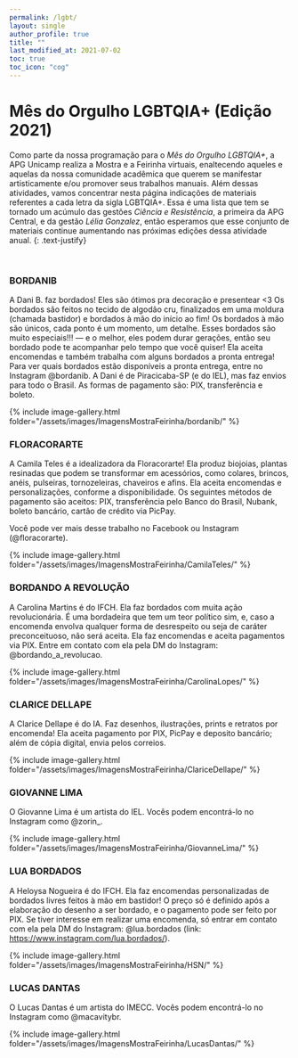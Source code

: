 ```yaml
---
permalink: /lgbt/
layout: single
author_profile: true
title: ""
last_modified_at: 2021-07-02
toc: true
toc_icon: "cog"
---
```


<style>
.text-justify {
  text-align: justify;
}
</style>

<style>
body {
  background-image: url('{{ site.baseurl }}/assets/images/bandeiraLGBT.png');
  background-repeat: no-repeat;
  background-attachment: fixed;  
  background-size: cover; }
</style>

# Mês do Orgulho LGBTQIA+ (Edição 2021)

Como parte da nossa programação para o *Mês do Orgulho LGBTQIA+*, a APG Unicamp realiza a Mostra e a Feirinha virtuais, 
enaltecendo aqueles e aquelas da nossa comunidade acadêmica que querem se manifestar artisticamente e/ou promover seus trabalhos manuais. 
Além dessas atividades, vamos concentrar nesta página indicações de materiais referentes a cada letra da sigla LGBTQIA+. 
Essa é uma lista que tem se tornado um acúmulo das gestões _Ciência e Resistência_, a primeira da APG Central, e da gestão _Lélia Gonzalez_,
então esperamos que esse conjunto de materiais continue aumentando nas próximas edições dessa atividade anual.
{: .text-justify}

<br/>

### BORDANIB

<style>
.text-justify {
  text-align: justify;
}
</style>

A Dani B. faz bordados! Eles são ótimos pra decoração e presentear <3
Os bordados são feitos no tecido de algodão cru, finalizados em uma moldura (chamada bastidor) e bordados à mão do início ao fim! Os bordados à mão são únicos, cada ponto é um momento, um detalhe. Esses bordados são muito especiais!!! — e o melhor, eles podem durar gerações, então seu bordado pode te acompanhar pelo tempo que você quiser! 
Ela aceita encomendas e também trabalha com alguns bordados a pronta entrega! Para ver quais bordados estão disponíveis a pronta entrega, entre no Instagram @bordanib.
A Dani é de Piracicaba-SP (e do IEL), mas faz envios para todo o Brasil. As formas de pagamento são: PIX, transferência e boleto.

{% include image-gallery.html folder="/assets/images/ImagensMostraFeirinha/bordanib/" %}

### FLORACORARTE

<style>
.text-justify {
  text-align: justify;
}
</style>

A Camila Teles é a idealizadora da Floracorarte! Ela produz biojoias, plantas resinadas que podem se transformar em acessórios, como colares, brincos, anéis, pulseiras, tornozeleiras, chaveiros e afins. Ela aceita encomendas e personalizações, conforme a disponibilidade. Os seguintes métodos de pagamento são aceitos: PIX, transferência pelo Banco do Brasil, Nubank, boleto bancário, cartão de crédito via PicPay.

Você pode ver mais desse trabalho no Facebook ou Instagram (@floracorarte).

{% include image-gallery.html folder="/assets/images/ImagensMostraFeirinha/CamilaTeles/" %}

### BORDANDO A REVOLUÇÃO

<style>
.text-justify {
  text-align: justify;
}
</style>

A Carolina Martins é do IFCH. Ela faz bordados com muita ação revolucionária. É uma bordadeira que tem um teor político sim, e, caso a encomenda envolva qualquer forma de desrespeito ou seja de caráter preconceituoso, não será aceita. Ela faz encomendas e aceita pagamentos via PIX. Entre em contato com ela pela DM do Instagram: @bordando_a_revolucao.

{% include image-gallery.html folder="/assets/images/ImagensMostraFeirinha/CarolinaLopes/" %}

### CLARICE DELLAPE

<style>
.text-justify {
  text-align: justify;
}
</style>

A Clarice Dellape é do IA. Faz desenhos, ilustrações, prints e retratos por encomenda! Ela aceita pagamento por PIX, PicPay e deposito bancário; além de cópia digital, envia pelos correios.

 {% include image-gallery.html folder="/assets/images/ImagensMostraFeirinha/ClariceDellape/" %}

### GIOVANNE LIMA

<style>
.text-justify {
  text-align: justify;
}
</style>

O Giovanne Lima é um artista do IEL. Vocês podem encontrá-lo no Instagram como @zorin_.

 {% include image-gallery.html folder="/assets/images/ImagensMostraFeirinha/GiovanneLima/" %}

### LUA BORDADOS

<style>
.text-justify {
  text-align: justify;
}
</style>

A Heloysa Nogueira é do IFCH. Ela faz encomendas personalizadas de bordados livres feitos à mão em bastidor! O preço só é definido após a elaboração do desenho a ser bordado, e o pagamento pode ser feito por PIX. Se tiver interesse em realizar uma encomenda, só entrar em contato com ela pela DM do Instagram: @lua.bordados (link: https://www.instagram.com/lua.bordados/).

 {% include image-gallery.html folder="/assets/images/ImagensMostraFeirinha/HSN/" %}

### LUCAS DANTAS

<style>
.text-justify {
  text-align: justify;
}
</style>

O Lucas Dantas é um artista do IMECC. Vocês podem encontrá-lo no Instagram como @macavitybr.

 {% include image-gallery.html folder="/assets/images/ImagensMostraFeirinha/LucasDantas/" %}
                                                                    
